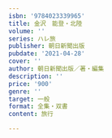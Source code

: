 ```yaml
---
isbn: '9784023339965'
title: 金沢　能登・北陸
volume: ''
series: ハレ旅
publisher: 朝日新聞出版
pubdate: '2021-04-28'
cover: ''
author: 朝日新聞出版／著・編集
description: ''
price: '900'
genre: ''
target: 一般
format: 全集・双書
content: 旅行

---
```

